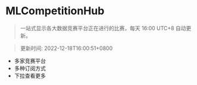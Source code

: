 # MLCompetitionHub

> 一站式显示各大数据竞赛平台正在进行的比赛，每天 16:00 UTC+8 自动更新。
  
> 更新时间: 2022-12-18T16:00:51+0800 

* 多家竞赛平台
* 多种订阅方式
* 下拉查看更多